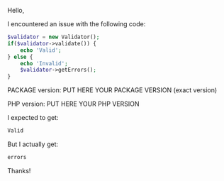 Hello,

I encountered an issue with the following code:

```php
$validator = new Validator();
if($validator->validate()) {
    echo 'Valid';
} else {
    echo 'Invalid';
    $validator->getErrors();
}
```

PACKAGE version: PUT HERE YOUR PACKAGE VERSION (exact version)

PHP version: PUT HERE YOUR PHP VERSION

I expected to get:

```php
Valid
```

But I actually get:

```php
errors
```

Thanks!
